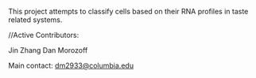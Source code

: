 This project attempts to classify cells based on their RNA profiles in taste related systems.

//Active Contributors:

Jin Zhang
Dan Morozoff

Main contact:
dm2933@columbia.edu